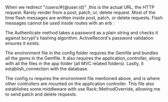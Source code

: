 When we redirect "/users/#{@user.id}" ,this is the actual URL, the HTTP request. Rarely render from a post, patch, or, delete request. Most of the time flash messages are written inside post, patch, or delete requests. Flash messages cannot be used inside routes with an erb :

The Authenticate method takes a password as a plain string and checks it against bcrypt's hashing algorithm. ActiveRecord's password validation ensures it exists.

The environment file in the config folder requires the Gemfile and bundles all the gems in the Gemfile. It also requires the application_controller, along with all the files in the app folder (all MVC related folders). Lastly, it establish_connection with the database.

The config.ru requires the environment file mentioned above, and is where other controllers are mounted on the application controller. This file also establishes some middleware with use Rack::MethodOverride, allowing me to send patch and delete requests. 
